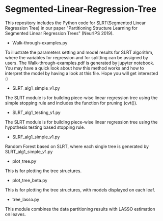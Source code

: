 # Segmented-Linear-Regression-Tree

This repository includes the Python code for SLRT(Segmented Linear Regression Tree) in our paper "Partitioning Structure Learning for Segmented Linear Regression Trees" (NeurIPS 2019).

* Walk-through-examples.py

To illustrate the parameters setting and model results for SLRT algorithm, where the variables for regression and for splitting can be assigned by users.
The Walk-through-examples.pdf is generated by jupyter notebook. You may have a quick look about how this method works and how to interpret the model by having a look at this file. Hope you will get interested :)

* SLRT_alg1_simple_v1.py

The SLRT module is for building piece-wise linear regression tree using the simple stopping rule and includes the function for pruning (cvt()).

* SLRT_alg1_testing_v1.py

The SLRT module is for building piece-wise linear regression tree using the hypothesis testing based stopping rule.

* SLRF_alg1_simple_v1.py

Random Forest based on SLRT, where each single tree is generated by SLRT_alg1_simple_v1.py

* plot_tree.py

This is for plotting the tree structures.

* plot_tree_beta.py

This is for plotting the tree structures, with models displayed on each leaf.

* tree_lasso.py

This module combines the data partitioning results with LASSO estimation on leaves.


